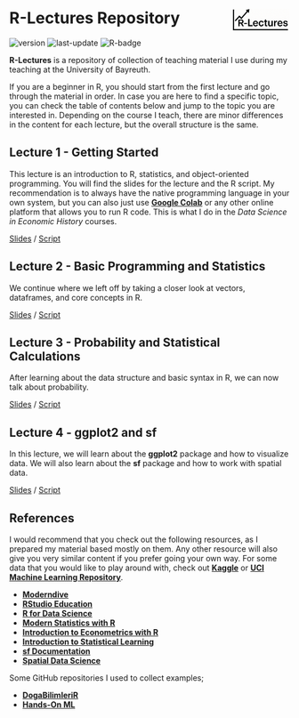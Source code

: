 # R-Lectures Repository <img src="figures/logo_with_chatgpt.png" align="right" height="40" />

![version](https://img.shields.io/badge/version-v.04-red.svg)
![last-update](https://img.shields.io/badge/last%20update-06.05.2025-violet.svg)
![R-badge](https://img.shields.io/badge/R-4.5.0-blue.svg)


**R-Lectures** is a repository of collection of teaching material I use during my teaching at the University of Bayreuth.

If you are a beginner in R, you should start from the first lecture and go through the material in order. In case you are here to find a specific topic, you can check the table of contents below and jump to the topic you are interested in. Depending on the course I teach, there are minor differences in the content for each lecture, but the overall structure is the same.

## Lecture 1 - Getting Started
This lecture is an introduction to R, statistics, and object-oriented programming. You will find the slides for the lecture and the R script. My recommendation is to always have the native programming language in your own system, but you can also just use [**Google Colab**](https://colab.research.google.com) or any other online platform that allows you to run R code. This is what I do in the *Data Science in Economic History* courses.

[Slides](./lecture-1/lecture-1.pdf) /
[Script](./lecture-1/lecture-1.R)

## Lecture 2 - Basic Programming and Statistics
We continue where we left off by taking a closer look at vectors, dataframes, and core concepts in R.

[Slides](./lecture-2/lecture-2.pdf) /
[Script](./lecture-2/lecture-2.R)

## Lecture 3 - Probability and Statistical Calculations
After learning about the data structure and basic syntax in R, we can now talk about probability.

[Slides](./lecture-3/lecture-3.pdf) /
[Script](./lecture-3/lecture-3.R)

## Lecture 4 - ggplot2 and sf
In this lecture, we will learn about the **ggplot2** package and how to visualize data. We will also learn about the **sf** package and how to work with spatial data.

[Slides](./lecture-4/lecture-4.pdf) /
[Script](./lecture-4/lecture-4.R)

## References
I would recommend that you check out the following resources, as I prepared my material based mostly on them. Any other resource will also give you very similar content if you prefer going your own way. For some data that you would like to play around with, check out [**Kaggle**](https://www.kaggle.com/) or [**UCI Machine Learning Repository**](https://archive.ics.uci.edu/ml/index.php).

- [**Moderndive**](https://moderndive.com/index.html)
- [**RStudio Education**](https://education.rstudio.com/learn/)
- [**R for Data Science**](https://r4ds.hadley.nz/)
- [**Modern Statistics with R**](https://www.modernstatisticswithr.com/)
- [**Introduction to Econometrics with R**](https://www.econometrics-with-r.org/)
- [**Introduction to Statistical Learning**](https://www.statlearning.com)
- [**sf Documentation**](https://r-spatial.github.io/sf/index.html)
- [**Spatial Data Science**](https://r-spatial.org/book/01-hello.html)

Some GitHub repositories I used to collect examples;

- [**DogaBilimleriR**](https://github.com/ismailbekar/DogaBilimleriR)
- [**Hands-On ML**](https://github.com/ageron/handson-ml3)
